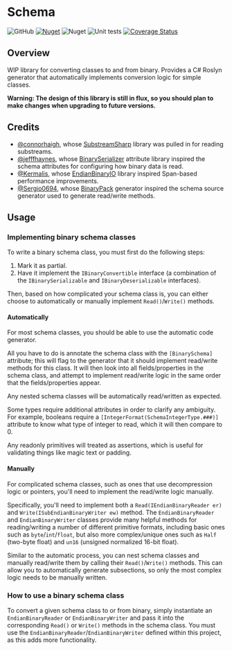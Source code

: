 # Schema

![GitHub](https://img.shields.io/github/license/MeltyPlayer/Schema)
[![Nuget](https://img.shields.io/nuget/v/schema)](https://www.nuget.org/packages/schema)
![Nuget](https://img.shields.io/nuget/dt/schema)
![Unit tests](https://github.com/MeltyPlayer/Schema/actions/workflows/dotnet.yml/badge.svg)
[![Coverage Status](https://coveralls.io/repos/github/MeltyPlayer/Schema/badge.svg?service=github)](https://coveralls.io/github/MeltyPlayer/Schema)

## Overview

WIP library for converting classes to and from binary. Provides a C# Roslyn generator that automatically implements conversion logic for simple classes.

**Warning: The design of this library is still in flux, so you should plan to make changes when upgrading to future versions.**

## Credits

- [@connorhaigh](https://github.com/connorhaigh), whose [SubstreamSharp](https://github.com/connorhaigh/SubstreamSharp) library was pulled in for reading substreams.
- [@jefffhaynes](https://github.com/jefffhaynes), whose [BinarySerializer](https://github.com/jefffhaynes/BinarySerializer) attribute library inspired the schema attributes for configuring how binary data is read.
- [@Kermalis](https://github.com/Kermalis), whose [EndianBinaryIO](https://github.com/Kermalis/EndianBinaryIO) library inspired Span-based performance improvements.
- [@Sergio0694](https://github.com/Sergio0694), whose [BinaryPack](https://github.com/Sergio0694/BinaryPack) generator inspired the schema source generator used to generate read/write methods.

## Usage

### Implementing binary schema classes

To write a binary schema class, you must first do the following steps:
1) Mark it as partial.
1) Have it implement the `IBinaryConvertible` interface (a combination of the `IBinarySerializable` and `IBinaryDeserializable` interfaces).

Then, based on how complicated your schema class is, you can either choose to automatically or manually implement `Read()`/`Write()` methods.

#### Automatically

For most schema classes, you should be able to use the automatic code generator.

All you have to do is annotate the schema class with the `[BinarySchema]` attribute; this will flag to the generator that it should implement read/write methods for this class.
It will then look into all fields/properties in the schema class, and attempt to implement read/write logic in the same order that the fields/properties appear.

Any nested schema classes will be automatically read/written as expected.

Some types require additional attributes in order to clarify any ambiguity.
For example, booleans require a `[IntegerFormat(SchemaIntegerType.###)]` attribute to know what type of integer to read, which it will then compare to 0.

Any readonly primitives will treated as assertions, which is useful for validating things like magic text or padding.

#### Manually

For complicated schema classes, such as ones that use decompression logic or pointers, you'll need to implement the read/write logic manually.

Specifically, you'll need to implement both a `Read(IEndianBinaryReader er)` and `Write(ISubEndianBinaryWriter ew)` method.
The `EndianBinaryReader` and `EndianBinaryWriter` classes provide many helpful methods for reading/writing a number of different primitive formats, including basic ones such as `byte`/`int`/`float`, but also more complex/unique ones such as `Half` (two-byte float) and `un16` (unsigned normalized 16-bit float).

Similar to the automatic process, you can nest schema classes and manually read/write them by calling their `Read()`/`Write()` methods. 
This can allow you to automatically generate subsections, so only the most complex logic needs to be manually written.

### How to use a binary schema class

To convert a given schema class to or from binary, simply instantiate an `EndianBinaryReader` or `EndianBinaryWriter` and pass it into the corresponding `Read()` or `Write()` methods in the schema class. 
You must use the `EndianBinaryReader`/`EndianBinaryWriter` defined within this project, as this adds more functionality.
